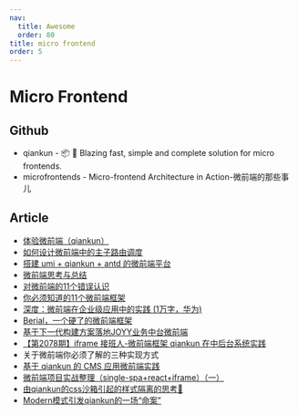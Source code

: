 ```yaml
---
nav:
  title: Awesome
  order: 80
title: micro frontend
order: 5
---
```


# Micro Frontend

## Github

- qiankun - 📦 🚀 Blazing fast, simple and complete solution for micro frontends.
- microfrontends - Micro-frontend Architecture in Action-微前端的那些事儿

## Article

- [体验微前端（qiankun）](https://juejin.im/post/5ed70bf35188254348576b4e)
- [如何设计微前端中的主子路由调度](https://blog.csdn.net/alitech2017/article/details/106901454)
- [搭建 umi + qiankun + antd 的微前端平台](https://juejin.im/post/6869220236886245383?utm_source=gold_browser_extension)
- [微前端思考与总结](https://mp.weixin.qq.com/s/YTiJ4UBgZs2om2SI6TUcmQ)
- [对微前端的11个错误认识](https://mp.weixin.qq.com/s/QtZVYZ5Y5Yt4r07GE5JMEA)
- [你必须知道的11个微前端框架](https://mp.weixin.qq.com/s/gtyD1v6UiIWyDV949KePVQ)
- [深度：微前端在企业级应用中的实践 (1万字，华为)](https://mp.weixin.qq.com/s/_QRdhtukdi76z0OnAIB8oQ)
- [Berial，一个硬了的微前端框架](https://juejin.im/post/6856170280600109064?utm_source=gold_browser_extension#heading-3)
- [基于下一代构建方案落地JOYY业务中台微前端](https://juejin.im/post/5f0c351af265da230d323f8a?utm_source=gold_browser_extension)
- [【第2078期】iframe 接班人-微前端框架 qiankun 在中后台系统实践](https://mp.weixin.qq.com/s/duUxw82DizU15vqRrL_iOw)
- 关于微前端你必须了解的三种实现方式
- [基于 qiankun 的 CMS 应用微前端实践](https://juejin.im/post/6886240723595689997?utm_source=gold_browser_extension)
- [微前端项目实战整理（single-spa+react+iframe）（一）](https://juejin.im/post/6888227508865794062?utm_source=gold_browser_extension)
- [由qiankun的css沙箱引起的样式隔离的思考🤔](https://juejin.im/post/6888695499793268744?utm_source=gold_browser_extension)
- [Modern模式引发qiankun的一场“命案”](https://mp.weixin.qq.com/s/SSgiK7KbDrC2Ll8mHYMaYg)